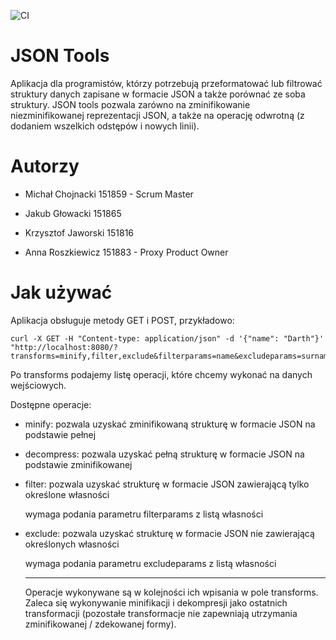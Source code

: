 ![CI](https://github.com/anroszkiewicz/IOD-L11-Beta/actions/workflows/ci.yml/badge.svg)

# JSON Tools

Aplikacja dla programistów, którzy potrzebują przeformatować lub filtrować struktury danych zapisane w formacie JSON a także porównać ze soba struktury. 
JSON tools pozwala zarówno na zminifikowanie niezminifikowanej reprezentacji JSON, a także na operację odwrotną (z dodaniem wszelkich odstępów i nowych linii).

# Autorzy

- Michał Chojnacki 151859 - Scrum Master

- Jakub Głowacki 151865

- Krzysztof Jaworski 151816

- Anna Roszkiewicz 151883 - Proxy Product Owner

# Jak używać

Aplikacja obsługuje metody GET i POST, przykładowo:

```
curl -X GET -H "Content-type: application/json" -d '{"name": "Darth"}' "http://localhost:8080/?transforms=minify,filter,exclude&filterparams=name&excludeparams=surname"
```

Po transforms podajemy listę operacji, które chcemy wykonać na danych wejściowych.

Dostępne operacje:

- minify: pozwala uzyskać zminifikowaną strukturę w formacie JSON na podstawie pełnej

- decompress: pozwala uzyskać pełną strukturę w formacie JSON na podstawie zminifikowanej

- filter: pozwala uzyskać strukturę w formacie JSON zawierającą tylko określone własności

  wymaga podania parametru filterparams z listą własności

- exclude: pozwala uzyskać strukturę w formacie JSON nie zawierającą określonych własności

  wymaga podania parametru excludeparams z listą własności

  ---

  Operacje wykonywane są w kolejności ich wpisania w pole transforms. Zaleca się wykonywanie minifikacji i dekompresji jako ostatnich transformacji (pozostałe transformacje nie zapewniają utrzymania zminifikowanej / zdekowanej formy).
